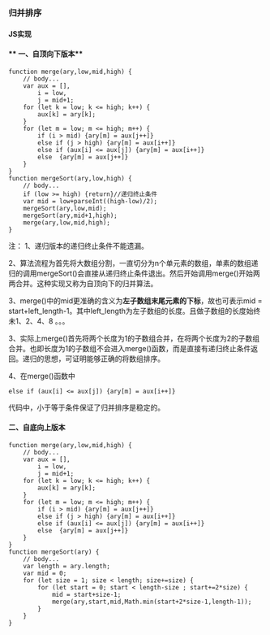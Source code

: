 ### **归并排序**
#### **JS实现**
#### ** 一、自顶向下版本**

	function merge(ary,low,mid,high) {
		// body...
		var aux = [],
			i = low,
			j = mid+1;
		for (let k = low; k <= high; k++) {
			aux[k] = ary[k];
		}
		for (let m = low; m <= high; m++) {
			if (i > mid) {ary[m] = aux[j++]}
			else if (j > high) {ary[m] = aux[i++]}
			else if (aux[i] <= aux[j]) {ary[m] = aux[i++]}
			else  {ary[m] = aux[j++]}
		}
	}
	function mergeSort(ary,low,high) {
		// body...
		if (low >= high) {return}//递归终止条件
		var mid = low+parseInt((high-low)/2);
		mergeSort(ary,low,mid);
		mergeSort(ary,mid+1,high);
		merge(ary,low,mid,high);
	}

注：
1、递归版本的递归终止条件不能遗漏。

2、算法流程为首先将大数组分割，一直切分为n个单元素的数组，单素的数组递归的调用mergeSort()会直接从递归终止条件退出。然后开始调用merge()开始两两合并。这种实现又称为自顶向下的归并算法。

3、merge()中的mid更准确的含义为**左子数组末尾元素的下标**，故也可表示mid = start+left_length-1。其中left_length为左子数组的长度。且做子数组的长度始终未1、2、4、8
。。。

3、实际上merge()首先将两个长度为1的子数组合并，在将两个长度为2的子数组合并。也即长度为1的子数组不会进入merge()函数，而是直接有递归终止条件返回。递归的思想，可证明能够正确的将数组排序。

4、在merge()函数中

    else if (aux[i] <= aux[j]) {ary[m] = aux[i++]}
代码中，小于等于条件保证了归并排序是稳定的。

#### **二、自底向上版本**

	function merge(ary,low,mid,high) {
		// body...
		var aux = [],
			i = low,
			j = mid+1;
		for (let k = low; k <= high; k++) {
			aux[k] = ary[k];
		}
		for (let m = low; m <= high; m++) {
			if (i > mid) {ary[m] = aux[j++]}
			else if (j > high) {ary[m] = aux[i++]}
			else if (aux[i] <= aux[j]) {ary[m] = aux[i++]}
			else  {ary[m] = aux[j++]}
		}
	}
	function mergeSort(ary) {
		// body...
		var length = ary.length;
		var mid = 0;
		for (let size = 1; size < length; size+=size) {
			for (let start = 0; start < length-size ; start+=2*size) {
				mid = start+size-1;
				merge(ary,start,mid,Math.min(start+2*size-1,length-1));
			}
		}
	}




